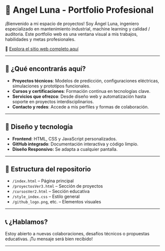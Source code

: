 # 🚀 Angel Luna - Portfolio Profesional

¡Bienvenido a mi espacio de proyectos! Soy Ángel Luna, ingeniero especializado en mantenimiento industrial, machine learning y calidad / auditoria. Este portfolio web es una ventana visual a mis trabajos, habilidades y metas profesionales.

🔗 [Explora el sitio web completo aquí](https://angelluna476.github.io/AngelLuna476-portfolio_cv_web/)

---

## 📌 ¿Qué encontrarás aquí?

- **Proyectos técnicos**: Modelos de predicción, configuraciones eléctricas, simulaciones y prototipos funcionales.
- **Cursos y certificaciones**: Formación continua en tecnologías clave.
- **Servicios que ofrezco**: Desde diseño web y automatización hasta soporte en proyectos interdisciplinarios.
- **Contacto y redes**: Accede a mis perfiles y formas de colaboración.

---

## 🎨 Diseño y tecnología

- **Frontend**: HTML, CSS y JavaScript personalizados.
- **GitHub integrado**: Documentación interactiva y código limpio.
- **Diseño Responsivo:** Se adapta a cualquier pantalla.

---

## 📁 Estructura del repositorio

- `/index.html` – Página principal
- `/proyectosVer3.html` – Sección de proyectos
- `/cursosVer2.html` – Sección educativa
- `/style_index.css` – Estilo general
- `/github_logo.png`, etc. – Elementos visuales

---

## 📞 ¿Hablamos?

Estoy abierto a nuevas colaboraciones, desafíos técnicos o propuestas educativas. ¡Tu mensaje será bien recibido!

---

